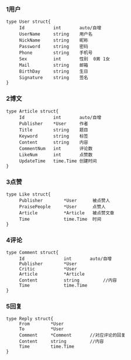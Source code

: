 ### 1用户
    type User struct{
         Id           int       auto/自增
         UserName     string    用户名
         NickName     string    昵称
         Password     string    密码
         Phone        string    手机号
         Sex          int       性别  0男 1女
         Mail         string    邮箱
         BirthDay     string    生日
         Signature    string    签名
    }

### 2博文
    type Article struct{
         Id           int       auto/自增
         Publisher    *User     作者
         Title        string    题目
         Keyword      string    标签
         Content      string    内容
         CommentNum   int       评论数
         LikeNum      int       点赞数
         UpdateTime   time.Time 创建时间
    }

### 3点赞
    type Like struct{
         Publisher        *User      被点赞人
         PraisePeople     *User      点赞人
         Article          *Article   被点赞文章
         Time             time.Time  时间
    }

### 4评论
    type Comment struct{
         Id               int       auto/自增 
         Publisher        *User     
         Critic           *User
         Article          *Article
         Content          string         //内容
         Time             time.Time
    }

### 5回复
    type Reply struct{
         From        *User     
         To          *User
         Comment     *Comment       //对应评论的回复
         Content     string         //内容
         Time        time.Time
    }
